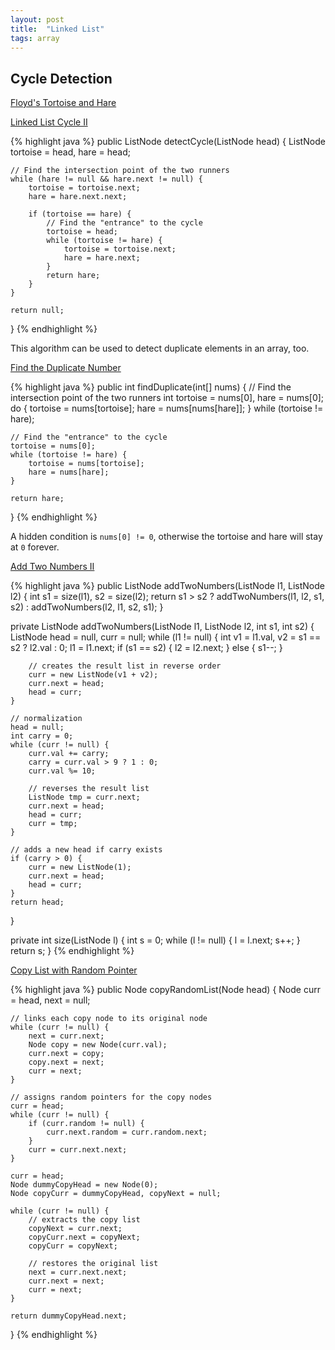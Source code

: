 ```yaml
---
layout: post
title:  "Linked List"
tags: array
---
```

## Cycle Detection

[Floyd's Tortoise and Hare](https://en.wikipedia.org/wiki/Cycle_detection#Floyd's_Tortoise_and_Hare)

[Linked List Cycle II][linked-list-cycle-ii]

{% highlight java %}
public ListNode detectCycle(ListNode head) {
    ListNode tortoise = head, hare = head;

    // Find the intersection point of the two runners
    while (hare != null && hare.next != null) {
        tortoise = tortoise.next;
        hare = hare.next.next;

        if (tortoise == hare) {
            // Find the "entrance" to the cycle
            tortoise = head;
            while (tortoise != hare) {
                tortoise = tortoise.next;
                hare = hare.next;
            }
            return hare;
        }
    }

    return null;
}
{% endhighlight %}

This algorithm can be used to detect duplicate elements in an array, too.

[Find the Duplicate Number][find-the-duplicate-number]

{% highlight java %}
public int findDuplicate(int[] nums) {
    // Find the intersection point of the two runners
    int tortoise = nums[0], hare = nums[0];
    do {
        tortoise = nums[tortoise];
        hare = nums[nums[hare]];
    } while (tortoise != hare);

    // Find the "entrance" to the cycle
    tortoise = nums[0];
    while (tortoise != hare) {
        tortoise = nums[tortoise];
        hare = nums[hare];
    }

    return hare;
}
{% endhighlight %}

A hidden condition is `nums[0] != 0`, otherwise the tortoise and hare will stay at `0` forever.
 
[Add Two Numbers II][add-two-numbers-ii]

{% highlight java %}
public ListNode addTwoNumbers(ListNode l1, ListNode l2) {
    int s1 = size(l1), s2 = size(l2);
    return s1 > s2 ? addTwoNumbers(l1, l2, s1, s2) : addTwoNumbers(l2, l1, s2, s1);
}

private ListNode addTwoNumbers(ListNode l1, ListNode l2, int s1, int s2) {
    ListNode head = null, curr = null;
    while (l1 != null) {
        int v1 = l1.val, v2 = s1 == s2 ? l2.val : 0;
        l1 = l1.next;
        if (s1 == s2) {
            l2 = l2.next;
        } else {
            s1--;
        }

        // creates the result list in reverse order
        curr = new ListNode(v1 + v2);
        curr.next = head;
        head = curr;
    }

    // normalization
    head = null;
    int carry = 0;
    while (curr != null) {
        curr.val += carry;
        carry = curr.val > 9 ? 1 : 0;
        curr.val %= 10;

        // reverses the result list
        ListNode tmp = curr.next;
        curr.next = head;
        head = curr;
        curr = tmp;
    }

    // adds a new head if carry exists
    if (carry > 0) {
        curr = new ListNode(1);
        curr.next = head;
        head = curr;
    }
    return head;
}

private int size(ListNode l) {
    int s = 0;
    while (l != null) {
        l = l.next;
        s++;
    }
    return s;
}
{% endhighlight %}

[Copy List with Random Pointer][copy-list-with-random-pointer]

{% highlight java %}
public Node copyRandomList(Node head) {
    Node curr = head, next = null;

    // links each copy node to its original node
    while (curr != null) {
        next = curr.next;
        Node copy = new Node(curr.val);
        curr.next = copy;
        copy.next = next;
        curr = next;
    }

    // assigns random pointers for the copy nodes
    curr = head;
    while (curr != null) {
        if (curr.random != null) {
            curr.next.random = curr.random.next;
        }
        curr = curr.next.next;
    }

    curr = head;
    Node dummyCopyHead = new Node(0);
    Node copyCurr = dummyCopyHead, copyNext = null;

    while (curr != null) {
        // extracts the copy list
        copyNext = curr.next;
        copyCurr.next = copyNext;
        copyCurr = copyNext;

        // restores the original list
        next = curr.next.next;
        curr.next = next;
        curr = next;
    }

    return dummyCopyHead.next;
}
{% endhighlight %}

[add-two-numbers-ii]: https://leetcode.com/problems/add-two-numbers-ii/
[copy-list-with-random-pointer]: https://leetcode.com/problems/copy-list-with-random-pointer/
[find-the-duplicate-number]: https://leetcode.com/problems/find-the-duplicate-number/
[linked-list-cycle-ii]: https://leetcode.com/problems/linked-list-cycle-ii/
